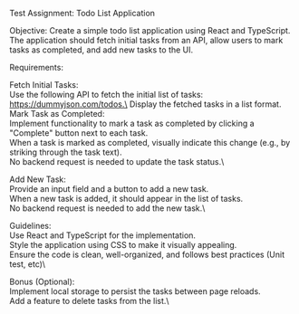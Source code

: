 Test Assignment: Todo List Application

Objective: Create a simple todo list application using React and TypeScript. The application should fetch initial tasks from an API, allow users to mark tasks as completed, and add new tasks to the UI.

Requirements:

Fetch Initial Tasks:\
Use the following API to fetch the initial list of tasks: https://dummyjson.com/todos.\
Display the fetched tasks in a list format.\
Mark Task as Completed:\
Implement functionality to mark a task as completed by clicking a "Complete" button next to each task.\
When a task is marked as completed, visually indicate this change (e.g., by striking through the task text).\
No backend request is needed to update the task status.\

Add New Task:\
Provide an input field and a button to add a new task.\
When a new task is added, it should appear in the list of tasks.\
No backend request is needed to add the new task.\

Guidelines:\
Use React and TypeScript for the implementation.\
Style the application using CSS to make it visually appealing.\
Ensure the code is clean, well-organized, and follows best practices (Unit test, etc)\

Bonus (Optional):\
Implement local storage to persist the tasks between page reloads.\
Add a feature to delete tasks from the list.\